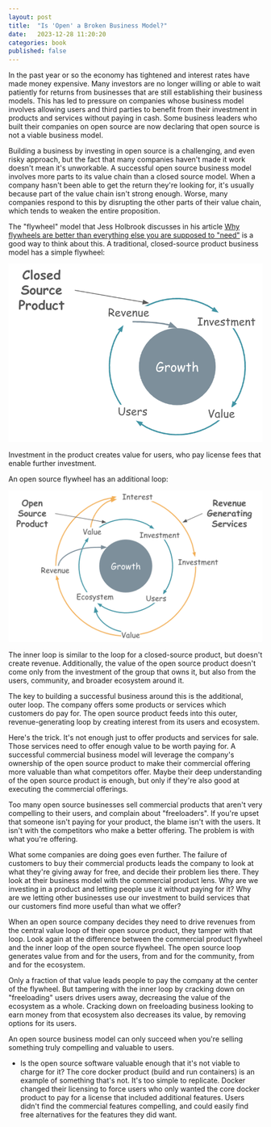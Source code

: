 ```yaml
---
layout: post
title:  "Is 'Open' a Broken Business Model?"
date:   2023-12-28 11:20:20
categories: book
published: false
---
```


In the past year or so the economy has tightened and interest rates have made money expensive. Many investors are no longer willing or able to wait patiently for returns from businesses that are still establishing their business models. This has led to pressure on companies whose business model involves allowing users and third parties to benefit from their investment in products and services without paying in cash. Some business leaders who built their companies on open source are now declaring that open source is not a viable business model.

Building a business by investing in open source is a challenging, and even risky approach, but the fact that many companies haven't made it work doesn't mean it's unworkable. A successful open source business model involves more parts to its value chain than a closed source model. When a company hasn't been able to get the return they're looking for, it's usually because part of the value chain isn't strong enough. Worse, many companies respond to this by disrupting the other parts of their value chain, which tends to weaken the entire proposition.

The "flywheel" model that Jess Holbrook discusses in his article [Why flywheels are better than everything else you are supposed to "need"](https://medium.com/@jessholbrook/why-flywheels-are-better-than-everything-else-you-are-supposed-to-need-87b2f07554c4) is a good way to think about this. A traditional, closed-source product business model has a simple flywheel:

![Closed-Source Flywheel](/images/flywheel-closed-source.png)

Investment in the product creates value for users, who pay license fees that enable further investment.

An open source flywheel has an additional loop:

![Open-Source Flywheel](/images/flywheel-open-source.png)

The inner loop is similar to the loop for a closed-source product, but doesn't create revenue. Additionally, the value of the open source product doesn't come only from the investment of the group that owns it, but also from the users, community, and broader ecosystem around it.

The key to building a successful business around this is the additional, outer loop. The company offers some products or services which customers do pay for. The open source product feeds into this outer, revenue-generating loop by creating interest from its users and ecosystem.

Here's the trick. It's not enough just to offer products and services for sale. Those services need to offer enough value to be worth paying for. A successful commercial business model will leverage the company's ownership of the open source product to make their commercial offering more valuable than what competitors offer. Maybe their deep understanding of the open source product is enough, but only if they're also good at executing the commercial offerings.

Too many open source businesses sell commercial products that aren't very compelling to their users, and complain about "freeloaders". If you're upset that someone isn't paying for your product, the blame isn't with the users. It isn't with the competitors who make a better offering. The problem is with what you're offering.

What some companies are doing goes even further. The failure of customers to buy their commercial products leads the company to look at what they're giving away for free, and decide their problem lies there. They look at their business model with the commercial product lens. Why are we investing in a product and letting people use it without paying for it? Why are we letting other businesses use our investment to build services that our customers find more useful than what we offer?

When an open source company decides they need to drive revenues from the central value loop of their open source product, they tamper with that loop. Look again at the difference between the commercial product flywheel and the inner loop of the open source flywheel. The open source loop generates value from and for the users, from and for the community, from and for the ecosystem.

Only a fraction of that value leads people to pay the company at the center of the flywheel. But tampering with the inner loop by cracking down on "freeloading" users drives users away, decreasing the value of the ecosystem as a whole. Cracking down on freeloading business looking to earn money from that ecosystem also decreases its value, by removing options for its users.

An open source business model can only succeed when you're selling something truly compelling and valuable to users. 

* Is the open source software valuable enough that it's not viable to charge for it? The core docker product (build and run containers) is an example of something that's not. It's too simple to replicate. Docker changed their licensing to force users who only wanted the core docker product to pay for a license that included additional features. Users didn't find the commercial features compelling, and could easily find free alternatives for the features they did want.


